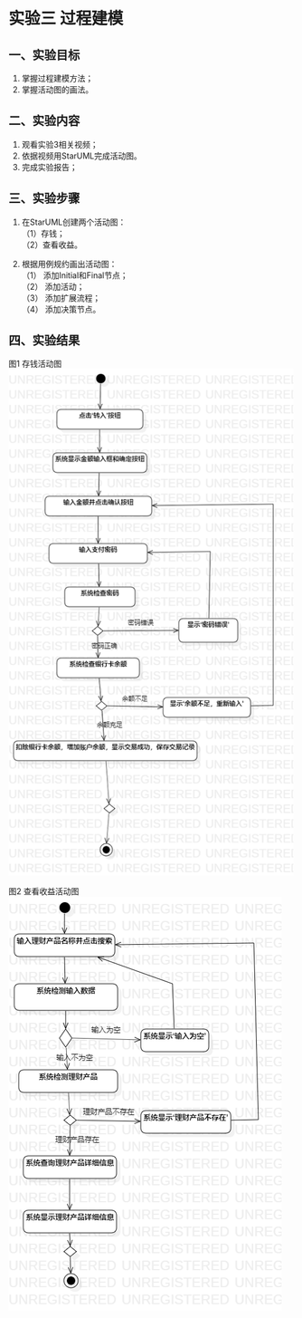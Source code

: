 #  实验三   过程建模
##  一、实验目标

1.  掌握过程建模方法；
2.  掌握活动图的画法。

##  二、实验内容
1.  观看实验3相关视频；  
2.  依据视频用StarUML完成活动图。  
3.  完成实验报告；  

##  三、实验步骤  
1. 在StarUML创建两个活动图：  
（1）存钱；  
（2）查看收益。  

2.  根据用例规约画出活动图：  
（1） 添加Initial和Final节点；   
（2） 添加活动；     
（3） 添加扩展流程；   
（4） 添加决策节点。   
##  四、实验结果
图1 存钱活动图
![存钱活动图](./lab3_01.png)  

图2 查看收益活动图
![查看收益活动图](./lab3_02.png)  

